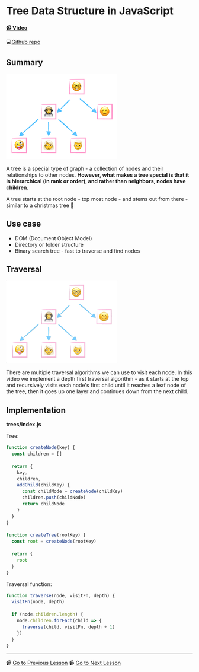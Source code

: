 # Tree Data Structure in JavaScript

**[📹 Video](https://egghead.io/lessons/javascript-tree-data-structure-in-javascript)**

💻[Github repo](https://github.com/kyleshevlin/intro-to-data-structures-and-algorithms/blob/master/trees/index.js)

## Summary

![Tree data structure](../assets/Tree.png)

A tree is a special type of graph - a collection of nodes and their relationships to other nodes. **However, what makes a tree special is that it is hierarchical (in rank or order), and rather than neighbors, nodes have children.**

A tree starts at the root node - top most node - and stems out from there - similar to a christmas tree 🎄

## Use case

- DOM (Document Object Model)
- Directory or folder structure
- Binary search tree - fast to traverse and find nodes

## Traversal

![Tree traversal](../assets/Tree-Traversal.gif)

There are multiple traversal algorithms we can use to visit each node. In this video we implement a depth first traversal algorithm - as it starts at the top and recursively visits each node's first child until it reaches a leaf node of the tree, then it goes up one layer and continues down from the next child.

## Implementation

**trees/index.js**

Tree:

```js
function createNode(key) {
  const children = []

  return {
    key,
    children,
    addChild(childKey) {
      const childNode = createNode(childKey)
      children.push(childNode)
      return childNode
    }
  }
}

function createTree(rootKey) {
  const root = createNode(rootKey)

  return {
    root
  }
}
```

Traversal function:

```js
function traverse(node, visitFn, depth) {
  visitFn(node, depth)

  if (node.children.length) {
    node.children.forEach(child => {
      traverse(child, visitFn, depth + 1)
    })
  }
}
```

---

📹 [Go to Previous Lesson](https://egghead.io/lessons/javascript-write-a-depth-first-search-algorithm-for-graphs-in-javascript)
📹 [Go to Next Lesson](https://egghead.io/lessons/javascript-build-a-binary-tree-in-javascript-and-several-traversal-algorithms)
